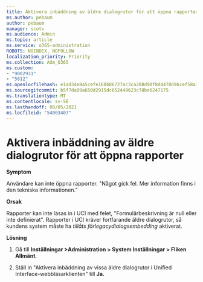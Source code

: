 ```yaml
---
title: Aktivera inbäddning av äldre dialogrutor för att öppna rapporter
ms.author: pebaum
author: pebaum
manager: scotv
ms.audience: Admin
ms.topic: article
ms.service: o365-administration
ROBOTS: NOINDEX, NOFOLLOW
localization_priority: Priority
ms.collection: Adm_O365
ms.custom:
- "9002931"
- "5612"
ms.openlocfilehash: e1ad34e8a5cefe168b86727ac3ca208d90f8d4478696cef58a7d0b04475fba56
ms.sourcegitcommit: b5f7da89a650d2915dc652449623c78be6247175
ms.translationtype: MT
ms.contentlocale: sv-SE
ms.lasthandoff: 08/05/2021
ms.locfileid: "54003407"
---
```

# <a name="enable-embedding-legacy-dialogs-to-open-reports"></a>Aktivera inbäddning av äldre dialogrutor för att öppna rapporter

**Symptom**

Användare kan inte öppna rapporter. "Något gick fel. Mer information finns i den tekniska informationen."

**Orsak**

Rapporter kan inte läsas in i UCI med felet, "Formulärbeskrivning är null eller inte definierat". Rapporter i UCI kräver fortfarande äldre dialogrutor, så kundens system måste ha *tillåts förlegacydialogsembedding* aktiverat.

**Lösning**

1. Gå till **Inställningar >Administration > System Inställningar > Fliken Allmänt**.

2. Ställ in "Aktivera inbäddning av vissa äldre dialogrutor i Unified Interface-webbläsarklienten" till **Ja.**
